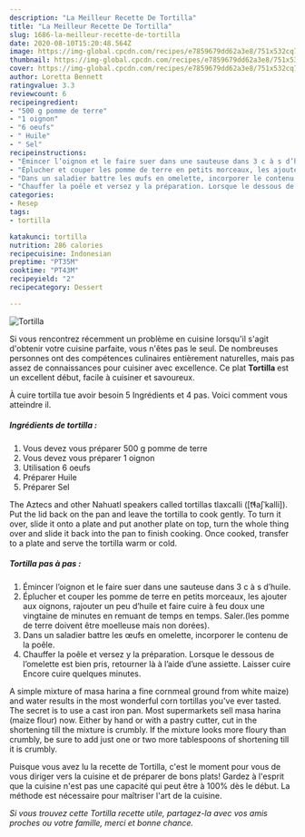 ```yaml
---
description: "La Meilleur Recette De Tortilla"
title: "La Meilleur Recette De Tortilla"
slug: 1686-la-meilleur-recette-de-tortilla
date: 2020-08-10T15:20:48.564Z
image: https://img-global.cpcdn.com/recipes/e7859679dd62a3e8/751x532cq70/tortilla-photo-principale-de-la-recette.jpg
thumbnail: https://img-global.cpcdn.com/recipes/e7859679dd62a3e8/751x532cq70/tortilla-photo-principale-de-la-recette.jpg
cover: https://img-global.cpcdn.com/recipes/e7859679dd62a3e8/751x532cq70/tortilla-photo-principale-de-la-recette.jpg
author: Loretta Bennett
ratingvalue: 3.3
reviewcount: 6
recipeingredient:
- "500 g pomme de terre"
- "1 oignon"
- "6 oeufs"
- " Huile"
- " Sel"
recipeinstructions:
- "Émincer l’oignon et le faire suer dans une sauteuse dans 3 c à s d’huile."
- "Éplucher et couper les pomme de terre en petits morceaux, les ajouter aux oignons, rajouter un peu d’huile et faire cuire à feu doux une vingtaine de minutes en remuant de temps en temps. Saler.(les pomme de terre doivent être moelleuse mais non dorées)."
- "Dans un saladier battre les œufs en omelette, incorporer le contenu de la poêle."
- "Chauffer la poêle et versez y la préparation. Lorsque le dessous de l’omelette est bien pris, retourner là à l’aide d’une assiette. Laisser cuire Encore cuire quelques minutes."
categories:
- Resep
tags:
- tortilla

katakunci: tortilla 
nutrition: 286 calories
recipecuisine: Indonesian
preptime: "PT35M"
cooktime: "PT43M"
recipeyield: "2"
recipecategory: Dessert

---
```



![Tortilla](https://img-global.cpcdn.com/recipes/e7859679dd62a3e8/751x532cq70/tortilla-photo-principale-de-la-recette.jpg)

Si vous rencontrez récemment un problème en cuisine lorsqu'il s'agit d'obtenir votre cuisine parfaite, vous n'êtes pas le seul. De nombreuses personnes ont des compétences culinaires entièrement naturelles, mais pas assez de connaissances pour cuisiner avec excellence. Ce plat <strong> Tortilla </strong> est un excellent début, facile à cuisiner et savoureux.

<!--inarticleads1-->

À cuire tortilla tue avoir besoin 5 Ingrédients et 4 pas. Voici comment vous atteindre il.

##### Ingrédients de tortilla :

1. Vous devez vous préparer 500 g pomme de terre
1. Vous devez vous préparer 1 oignon
1. Utilisation 6 oeufs
1. Préparer  Huile
1. Préparer  Sel


The Aztecs and other Nahuatl speakers called tortillas tlaxcalli ([t͡ɬaʃˈkalli]). Put the lid back on the pan and leave the tortilla to cook gently. To turn it over, slide it onto a plate and put another plate on top, turn the whole thing over and slide it back into the pan to finish cooking. Once cooked, transfer to a plate and serve the tortilla warm or cold. 

<!--inarticleads2-->

##### Tortilla pas à pas :

1. Émincer l’oignon et le faire suer dans une sauteuse dans 3 c à s d’huile.
1. Éplucher et couper les pomme de terre en petits morceaux, les ajouter aux oignons, rajouter un peu d’huile et faire cuire à feu doux une vingtaine de minutes en remuant de temps en temps. Saler.(les pomme de terre doivent être moelleuse mais non dorées).
1. Dans un saladier battre les œufs en omelette, incorporer le contenu de la poêle.
1. Chauffer la poêle et versez y la préparation. Lorsque le dessous de l’omelette est bien pris, retourner là à l’aide d’une assiette. Laisser cuire Encore cuire quelques minutes.


A simple mixture of masa harina a fine cornmeal ground from white maize) and water results in the most wonderful corn tortillas you&#39;ve ever tasted. The secret is to use a cast iron pan. Most supermarkets sell masa harina (maize flour) now. Either by hand or with a pastry cutter, cut in the shortening till the mixture is crumbly. If the mixture looks more floury than crumbly, be sure to add just one or two more tablespoons of shortening till it is crumbly. 

<!--inarticleads1-->

<p>
Puisque vous avez lu la recette de Tortilla, c'est le moment pour vous de vous diriger vers la cuisine et de préparer de bons plats! Gardez à l'esprit que la cuisine n'est pas une capacité qui peut être à 100% dès le début. La méthode est nécessaire pour maîtriser l'art de la cuisine.
</p>

<p>
<i>Si vous trouvez cette Tortilla recette utile, partagez-la avec vos amis proches ou votre famille, merci et bonne chance.</i>
</p>
